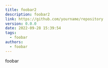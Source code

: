 ```yaml
---
title: foobar2
description: foobar2
link: https://github.com/yourname/repository
version: 0.0.0
date: 2022-09-28 15:39:54
tags:
  - foobar
authors:
  - foobar
---
```


foobar